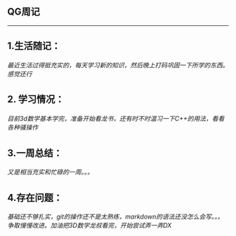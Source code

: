 ## QG周记

***

## 1.生活随记：

###### 最近生活过得挺充实的，每天学习新的知识，然后晚上打码巩固一下所学的东西。感觉还行

 ## 2. 学习情况：

###### 目前3d数学基本学完，准备开始看龙书，还有时不时温习一下C++的用法，看看各种骚操作

## 3.一周总结：

###### 又是相当充实和忙碌的一周。。。



## 4.存在问题：

###### 基础还不够扎实，git的操作还不是太熟练，markdown的语法还没怎么会写。。。争取慢慢改进。加油把3D数学龙叔看完，开始尝试弄一弄DX





